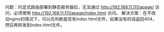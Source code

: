 问题：约定式路由部署到静态服务器后，无法通过 http://192.168.11.111/apage/ 访问，必须使用 http://192.168.11.111/apage/index.html 访问。
解决方案：在不改动nginx的情况下，可以先判断是否有index.html文件，如果没有的话返回404，然后再转发到index.html文件。

